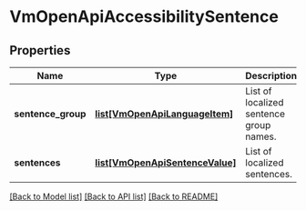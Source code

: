 # VmOpenApiAccessibilitySentence

## Properties
Name | Type | Description | Notes
------------ | ------------- | ------------- | -------------
**sentence_group** | [**list[VmOpenApiLanguageItem]**](VmOpenApiLanguageItem.md) | List of localized sentence group names. | [optional] 
**sentences** | [**list[VmOpenApiSentenceValue]**](VmOpenApiSentenceValue.md) | List of localized sentences. | [optional] 

[[Back to Model list]](../README.md#documentation-for-models) [[Back to API list]](../README.md#documentation-for-api-endpoints) [[Back to README]](../README.md)

